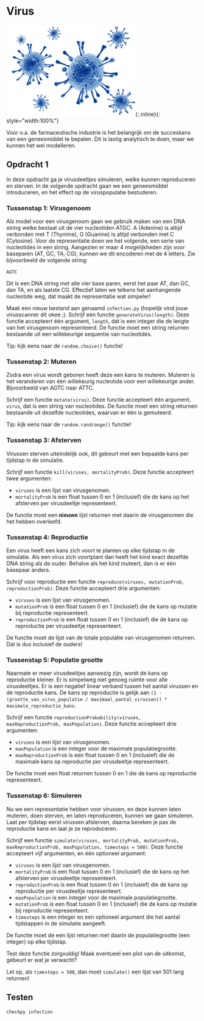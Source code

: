 # Virus

![](virus.jpg){:.inline}{: style="width:100%"}

Voor o.a. de farmaceutische industrie is het belangrijk om de succeskans van een geneesmiddel te bepalen.
Dit is lastig analytisch te doen, maar we kunnen het wel modelleren. 

## Opdracht 1

In deze opdracht ga je virusdeeltjes simuleren, welke kunnen reproduceren en sterven. 
In de volgende opdracht gaan we een geneesmiddel introduceren, en het effect op de viruspopulatie bestuderen.


### Tussenstap 1: Virusgenoom

Als model voor een virusgenoom gaan we gebruik maken van een DNA string welke bestaat uit de vier nucleotiden ATGC. 
A (Adenine) is altijd verbonden met T (Thymine), G (Guanine) is altijd verbonden met C (Cytosine). 
Voor de representatie doen we het volgende, een serie van nucleotides in een string.
Aangezien er maar 4 mogelijkheden zijn voor baseparen (AT, GC, TA, CG), kunnen we dit encoderen met de 4 letters.
Zie bijvoorbeeld de volgende string:

	AGTC

Dit is een DNA string met alle vier base paren, eerst het paar AT, dan GC, dan TA, en als laatste CG.
Effectief laten we telkens het aanhangende nucleotide weg, dat maakt de representatie wat simpeler!

Maak een nieuw bestand aan genaamd `infection.py` (hopelijk vind jouw virusscanner dit okee ;).
Schrijf een functie `generateVirus(length)`. 
Deze functie accepteert één argument, `length`, dat is een integer die de lengte van het virusgenoom representeerd.
De functie moet een string returnen bestaande uit een willekeurige sequentie van nucleotides.

Tip: kijk eens naar de `random.choice()` functie!


### Tussenstap 2: Muteren

Zodra een virus wordt geboren heeft deze een kans te muteren. 
Muteren is het veranderen van één willekeurig nucleotide voor een willekeurige ander.
Bijvoorbeeld van AGTC naar ATTC.

Schrijf een functie `mutate(virus)`.
Deze functie accepteert één argument, `virus`, dat is een string van nucleotides.
De functie moet een string returnen bestaande uit dezelfde nucleotides, waarvan er één is gemuteerd.

Tip: kijk eens naar de `random.randrange()` functie!


### Tussenstap 3: Afsterven

Virussen sterven uiteindelijk ook, dit gebeurt met een bepaalde kans per tijdstap in de simulatie.

Schrijf een functie `kill(viruses, mortalityProb)`.
Deze functie accepteert twee argumenten:

* `viruses` is een lijst van virusgenomen.
* `mortalityProb` is een float tussen 0 en 1 (inclusief) die de kans op het afsterven per virusdeeltje representeert.

De functie moet een **nieuwe** lijst returnen met daarin de virusgenomen die het hebben overleefd. 


### Tussenstap 4: Reproductie

Een virus heeft een kans zich voort te planten op elke tijdstap in de simulatie.
Als een virus zich voortplant dan heeft het kind exact dezelfde DNA string als de ouder.
Behalve als het kind muteert, dan is er één basepaar anders.

Schrijf voor reproductie een functie `reproduce(viruses, mutationProb, reproductionProb)`.
Deze functie accepteert drie argumenten:

* `viruses` is een lijst van virusgenomen.
* `mutationProb` is een float tussen 0 en 1 (inclusief) die de kans op mutatie bij reproductie representeert.
* `reproductionProb` is een float tussen 0 en 1 (inclusief) die de kans op reproductie per virusdeeltje representeert.

De functìe moet de lijst van de totale populatie van virusgenomen returnen. Dat is dus inclusief de ouders!


### Tussenstap 5: Populatie grootte

Naarmate er meer virusdeeltjes aanwezig zijn, wordt de kans op reproductie kleiner.
Er is simpelweg niet genoeg ruimte voor alle virusdeeltjes.
Er is een negatief linear verband tussen het aantal virussen en de reproductie kans.
De kans op reproductie is gelijk aan `(1 - (grootte_van_virus_populatie / maximaal_aantal_virussen)) * maximale_reproductie_kans`.

Schrijf een functie `reproductionProbability(viruses, maxReproductionProb, maxPopulation)`.
Deze functie accepteert drie argumenten:

* `viruses` is een lijst van virusgenomen.
* `maxPopulation` is een integer voor de maximale populatiegrootte.
* `maxReproductionProb` is een float tussen 0 en 1 (inclusief) die de maximale kans op reproductie per virusdeeltje representeert.

De functie moet een float returnen tussen 0 en 1 die de kans op reproductie representeert.


### Tussenstap 6: Simuleren

Nu we een representatie hebben voor virussen, en deze kunnen laten muteren, doen sterven, en laten reproduceren, kunnen we gaan simuleren.
Laat per tijdstap eerst virussen afsterven, daarna bereken je pas de reproductie kans en laat je ze reproduceren.

Schrijf een functie `simulate(viruses, mortalityProb, mutationProb, maxReproductionProb, maxPopulation, timesteps = 500)`.
Deze functie accepteert vijf argumenten, en één optioneel argument:

* `viruses` is een lijst van virusgenomen.
* `mortalityProb` is een float tussen 0 en 1 (inclusief) die de kans op het afsterven per virusdeeltje representeert.
* `reproductionProb` is een float tussen 0 en 1 (inclusief) die de kans op reproductie per virusdeeltje representeert.
* `maxPopulation` is een integer voor de maximale populatiegrootte.
* `mutationProb` is een float tussen 0 en 1 (inclusief) die de kans op mutatie bij reproductie representeert.
* `timesteps` is een integer en een optioneel argument die het aantal tijdstappen in de simulatie aangeeft.

De functie moet de een lijst returnen met daarin de populatiegrootte (een integer) op elke tijdstap.

Test deze functie zorgvuldig! Maak eventueel een plot van de uitkomst, gebeurt er wat je verwacht?

Let op, als `timesteps = 500`, dan moet `simulate()` een lijst van 501 lang returnen!


## Testen

	checkpy infection